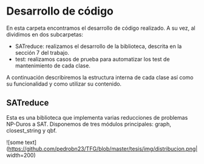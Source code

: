 # Desarrollo de código

En esta carpeta encontramos el desarrollo de código realizado. A su vez, al dividimos en dos subcarpetas:

- SATreduce: realizamos el desarrollo de la biblioteca, descrita en la sección 7 del trabajo.
- test: realizamos casos de prueba para automatizar los test de mantenimiento de cada clase.

A continuación describiremos la estructura interna de cada clase así como su funcionalidad y como utilizar su contenido. 

## SATreduce

Esta es una biblioteca que implementa varias reducciones de problemas NP-Duros a SAT. Disponemos de tres módulos principales: graph, closest\_string y qbf.

![some text](https://github.com/pedrobn23/TFG/blob/master/tesis/img/distribucion.png| width=200)
